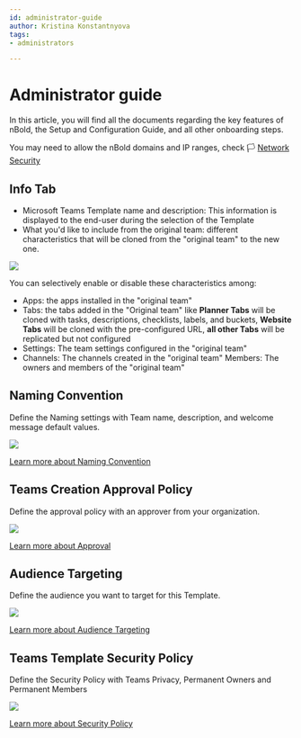 ```yaml
---
id: administrator-guide
author: Kristina Konstantnyova
tags:
- administrators

---
```

# Administrator guide

In this article, you will find all the documents regarding the key features of nBold, the Setup and Configuration Guide, and all other onboarding steps.

You may need to allow the nBold domains and IP ranges, check 🏳 [Network Security](/trust-center/network-security)

## Info Tab

* Microsoft Teams Template name and description: This information is displayed to the end-user during the selection of the Template
* What you'd like to include from the original team: different characteristics that will be cloned from the "original team" to the new one.

![](/media/info-tab.png)

You can selectively enable or disable these characteristics among:

* Apps: the apps installed in the "original team"
* Tabs: the tabs added in the "Original team" like **Planner Tabs** will be cloned with tasks, descriptions, checklists, labels, and buckets, **Website Tabs** will be cloned with the pre-configured URL, **all other Tabs** will be replicated but not configured
* Settings: The team settings configured in the "original team"
* Channels: The channels created in the "original team" Members: The owners and members of the "original team"

## Naming Convention

Define the Naming settings with Team name, description, and welcome message default values.

![](/media/naming-convention.png)

[Learn more about Naming Convention](/governance-policies/naming-conventions)

## Teams Creation Approval Policy

Define the approval policy with an approver from your organization.

![](/media/teams-creation-approval-policy.png)

[Learn more about Approval](/governance-policies/approval)

## Audience Targeting

Define the audience you want to target for this Template.

![](/media/audience-targeting.png)

[Learn more about Audience Targeting](/governance-policies/audience-targeting)

## Teams Template Security Policy

Define the Security Policy with Teams Privacy, Permanent Owners and Permanent Members

![](/media/teams-template-security-policy.png)

[Learn more about Security Policy](/governance-policies/security-policy)